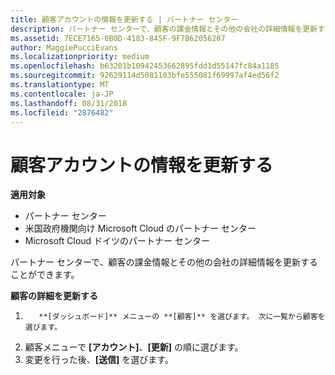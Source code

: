```yaml
---
title: 顧客アカウントの情報を更新する | パートナー センター
description: パートナー センターで、顧客の課金情報とその他の会社の詳細情報を更新することができます。
ms.assetid: 7ECE7165-0B0D-4183-845F-9F7B62056207
author: MaggiePucciEvans
ms.localizationpriority: medium
ms.openlocfilehash: b63201b10942453662895fdd1d55147fc84a1185
ms.sourcegitcommit: 92629114d5081103bfe555081f69997af4ed56f2
ms.translationtype: MT
ms.contentlocale: ja-JP
ms.lasthandoff: 08/31/2018
ms.locfileid: "2876482"
---
```

# <a name="update-customer-account-info"></a>顧客アカウントの情報を更新する

**適用対象**

-  パートナー センター
-  米国政府機関向け Microsoft Cloud のパートナー センター
-  Microsoft Cloud ドイツのパートナー センター

パートナー センターで、顧客の課金情報とその他の会社の詳細情報を更新することができます。

**顧客の詳細を更新する**

1.  
          **[ダッシュボード]** メニューの **[顧客]** を選びます。 次に一覧から顧客を選びます。
2.  顧客メニューで **[アカウント]**、**[更新]** の順に選びます。
3.  変更を行った後、**[送信]** を選びます。

 

 



